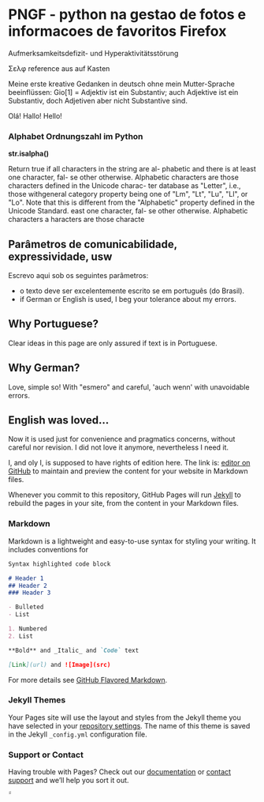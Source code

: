 # PNGF - python na gestao de fotos e informacoes de favoritos Firefox 

Aufmerksamkeitsdefizit- und Hyperaktivitätsstörung

Σελφ reference aus auf Kasten

Meine erste kreative Gedanken in deutsch ohne mein Mutter-Sprache
beeinflüssen: Gio[1] = 
Adjektiv ist ein Substantiv; auch Adjektive ist ein Substantiv, doch Adjetiven aber nicht Substantive sind.

  

Olá! Hallo! Hello! 

### Alphabet Ordnungszahl im Python
__str.isalpha()__


Return true if all characters in the string are al-
phabetic and there is at least one character, fal- 
se other otherwise. Alphabetic  characters are those characters defined in the 
Unicode charac- ter database as "Letter", i.e., those withgeneral category 
property being one of "Lm", "Lt", "Lu", "Ll", or "Lo".  Note that this is different 
from the "Alphabetic" property defined in the Unicode Standard. east one 
character, fal- se other otherwise. Alphabetic  characters a haracters are 
those characte



## Parâmetros de comunicabilidade, expressividade, usw

Escrevo aqui sob os seguintes parâmetros:

- o texto deve ser excelentemente escrito se em português (do Brasil).
- if German or English is used, I beg your tolerance about my errors.

## Why Portuguese?

Clear ideas in this page are only assured if text is in Portuguese.

## Why German? 

Love, simple so! With "esmero" and careful, 'auch wenn' with unavoidable 
errors.

## English was loved...

Now it is used just for convenience and pragmatics concerns, without 
careful nor revision. I did not love it anymore, nevertheless I need it.

I, and oly I, is supposed to have rights of edition here. The link is: [editor on GitHub](https://github.com/GiovanniHD201E/Multifokus/edit/master/docs/index.md) to maintain and preview the content for your website in Markdown files.

Whenever you commit to this repository, GitHub Pages will run [Jekyll](https://jekyllrb.com/) to rebuild the pages in your site, from the content in your Markdown files.

### Markdown

Markdown is a lightweight and easy-to-use syntax for styling your writing. It includes conventions for

```markdown
Syntax highlighted code block

# Header 1
## Header 2
### Header 3

- Bulleted
- List

1. Numbered
2. List

**Bold** and _Italic_ and `Code` text

[Link](url) and ![Image](src)
```

For more details see [GitHub Flavored Markdown](https://guides.github.com/features/mastering-markdown/).

### Jekyll Themes

Your Pages site will use the layout and styles from the Jekyll theme you have selected in your [repository settings](https://github.com/GiovanniHD201E/Multifokus/settings). The name of this theme is saved in the Jekyll `_config.yml` configuration file.

### Support or Contact

Having trouble with Pages? Check out our [documentation](https://docs.github.com/categories/github-pages-basics/) or [contact support](https://github.com/contact) and we’ll help you sort it out.

̃̃